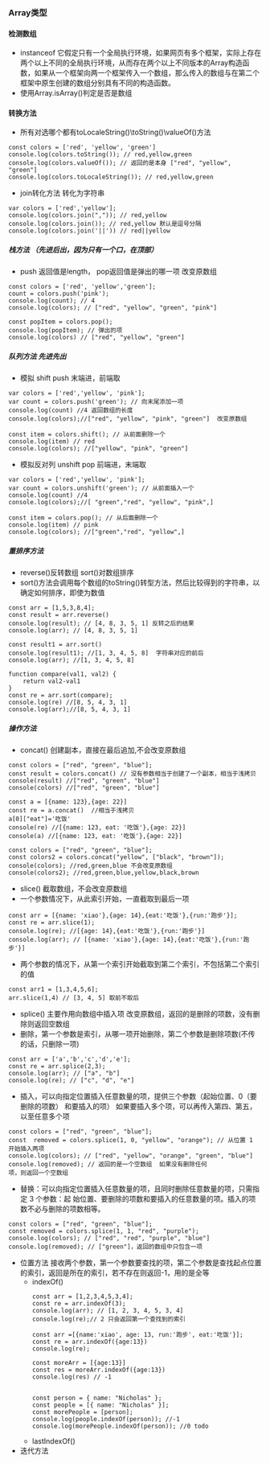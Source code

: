 ### Array类型
#### 检测数组
- instanceof 它假定只有一个全局执行环境，如果网页有多个框架，实际上存在两个以上不同的全局执行环境，从而存在两个以上不同版本的Array构造函数，如果从一个框架向两一个框架传入一个数组，那么传入的数组与在第二个框架中原生创建的数组分别具有不同的构造函数。
- 使用Array.isArray()判定是否是数组
#### 转换方法
- 所有对选哪个都有toLocaleString()\toString()\valueOf()方法
```
const colors = ['red', 'yellow', 'green']
console.log(colors.toString()); // red,yellow,green
console.log(colors.valueOf()); // 返回的是本身 ["red", "yellow", "green"]
console.log(colors.toLocaleString()); // red,yellow,green
```
- join转化方法 转化为字符串
```
var colors = ['red','yellow'];
console.log(colors.join(",")); // red,yellow
console.log(colors.join()); // red,yellow 默认是逗号分隔
console.log(colors.join('||')) // red||yellow
```
##### 栈方法 （先进后出，因为只有一个口，在顶部）
- push 返回值是length， pop返回值是弹出的哪一项 改变原数组
```
const colors = ['red', 'yellow','green'];
count = colors.push('pink');
console.log(count); // 4
console.log(colors); // ["red", "yellow", "green", "pink"]

const popItem = colors.pop(); 
console.log(popItem); // 弹出的项
console.log(colors) // ["red", "yellow", "green"]
```
##### 队列方法 先进先出
- 模拟    shift push   末端进，前端取
```
var colors = ['red','yellow', 'pink'];
var count = colors.push('green'); // 向末尾添加一项
console.log(count) //4 返回数组的长度
console.log(colors);//["red", "yellow", "pink", "green"]  改变原数组

const item = colors.shift(); // 从前面删除一个
console.log(item) // red
console.log(colors); //["yellow", "pink", "green"]
```
- 模拟反对列  unshift pop 前端进，末端取
```
var colors = ['red','yellow', 'pink'];
var count = colors.unshift('green'); // 从前面插入一个
console.log(count) //4
console.log(colors);//[ "green","red", "yellow", "pink",]

const item = colors.pop(); // 从后面删除一个
console.log(item) // pink
console.log(colors); //["green","red", "yellow",]
```
##### 重排序方法
- reverse()反转数组  sort()对数组排序
- sort()方法会调用每个数组的toString()转型方法，然后比较得到的字符串，以确定如何排序，即使为数值
```
const arr = [1,5,3,8,4];
const result = arr.reverse()
console.log(result); // [4, 8, 3, 5, 1] 反转之后的结果
console.log(arr); // [4, 8, 3, 5, 1]

const result1 = arr.sort()
console.log(result1); //[1, 3, 4, 5, 8]  字符串对应的前后
console.log(arr); //[1, 3, 4, 5, 8]

function compare(val1, val2) {
    return val2-val1
}
const re = arr.sort(compare);
console.log(re) //[8, 5, 4, 3, 1]
console.log(arr);//[8, 5, 4, 3, 1]
```
##### 操作方法
- concat() 创建副本，直接在最后追加,不会改变原数组
```
const colors = ["red", "green", "blue"]; 
const result = colors.concat() // 没有参数相当于创建了一个副本，相当于浅拷贝
console(result) //["red", "green", "blue"]
console(colors) //["red", "green", "blue"]

const a = [{name: 123},{age: 22}] 
const re = a.concat()  //相当于浅拷贝
a[0]["eat"]='吃饭'
console(re) //[{name: 123, eat: '吃饭'},{age: 22}]
console(a) //[{name: 123, eat: '吃饭'},{age: 22}]

const colors = ["red", "green", "blue"]; 
const colors2 = colors.concat("yellow", ["black", "brown"]); 
console(colors); //red,green,blue 不会改变原数组
console(colors2); //red,green,blue,yellow,black,brown
```
- slice() 截取数组，不会改变原数组
 - 一个参数情况下，从此索引开始，一直截取到最后一项
 ```
 const arr = [{name: 'xiao'},{age: 14},{eat:'吃饭'},{run:'跑步'}];
 const re = arr.slice(1);
 console.log(re); //[{age: 14},{eat:'吃饭'},{run:'跑步'}]
 console.log(arr); // [{name: 'xiao'},{age: 14},{eat:'吃饭'},{run:'跑步'}]

 ```
 - 两个参数的情况下，从第一个索引开始截取到第二个索引，不包括第二个索引的值
 ```
 const arr1 = [1,3,4,5,6];
 arr.slice(1,4) // [3, 4, 5] 取前不取后
 ```
 - splice() 主要作用向数组中插入项 改变原数组，返回的是删除的项数，没有删除则返回空数组
  - 删除，第一个参数是索引，从哪一项开始删除，第二个参数是删除项数(不传的话，只删除一项)
  ```
  const arr = ['a','b','c','d','e'];
  const re = arr.splice(2,3);
  console.log(arr); // ["a", "b"]
  console.log(re); // ["c", "d", "e"]
  ```
  - 插入，可以向指定位置插入任意数量的项，提供三个参数（起始位置、0（要删除的项数）
和要插入的项） 如果要插入多个项，可以再传入第四、第五，以至任意多个项
```
const colors = ["red", "green", "blue"];
const  removed = colors.splice(1, 0, "yellow", "orange"); // 从位置 1 开始插入两项
console.log(colors); // ["red", "yellow", "orange", "green", "blue"]
console.log(removed); // 返回的是一个空数组  如果没有删除任何
项，则返回一个空数组
```
 - 替换：可以向指定位置插入任意数量的项，且同时删除任意数量的项，只需指定 3 个参数：起
始位置、要删除的项数和要插入的任意数量的项。插入的项数不必与删除的项数相等。
```
const colors = ["red", "green", "blue"];
const removed = colors.splice(1, 1, "red", "purple");
console.log(colors); // ["red", "red", "purple", "blue"]
console.log(removed); // ["green"]，返回的数组中只包含一项
```
- 位置方法 接收两个参数，第一个参数要查找的项，第二个参数是查找起点位置的索引，返回是所在的索引，若不存在则返回-1，用的是全等
  - indexOf()  
    ```
    const arr = [1,2,3,4,5,3,4];
    const re = arr.indexOf(3);
    console.log(arr); // [1, 2, 3, 4, 5, 3, 4]
    console.log(re);// 2 只会返回第一个查找到的索引

    const arr =[{name:'xiao', age: 13, run:'跑步', eat:'吃饭'}];
    const re = arr.indexOf({age:13})
    console.log(re);

    const moreArr = [{age:13}]
    const res = moreArr.indexOf({age:13})
    console.log(res) // -1


    const person = { name: "Nicholas" }; 
    const people = [{ name: "Nicholas" }]; 
    const morePeople = [person]; 
    console.log(people.indexOf(person)); //-1
    console.log(morePeople.indexOf(person)); //0 todo
    ```
  - lastIndexOf()
- 迭代方法
